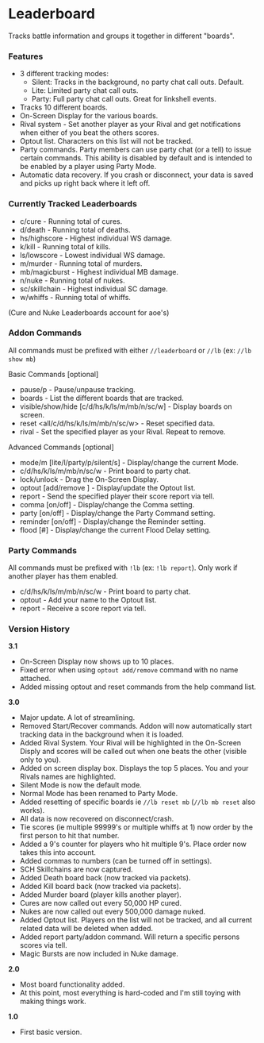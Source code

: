 # Leaderboard
Tracks battle information and groups it together in different "boards".

### Features
- 3 different tracking modes:
  - Silent: Tracks in the background, no party chat call outs. Default.
  - Lite: Limited party chat call outs.
  - Party: Full party chat call outs. Great for linkshell events.
- Tracks 10 different boards.
- On-Screen Display for the various boards.
- Rival system - Set another player as your Rival and get notifications when either of you beat the others scores.
- Optout list. Characters on this list will not be tracked.
- Party commands. Party members can use party chat (or a tell) to issue certain commands. This ability is disabled by default and is intended to be enabled by a player using Party Mode.
- Automatic data recovery. If you crash or disconnect, your data is saved and picks up right back where it left off.

### Currently Tracked Leaderboards
- c/cure - Running total of cures.
- d/death - Running total of deaths.
- hs/highscore - Highest individual WS damage.
- k/kill - Running total of kills.
- ls/lowscore - Lowest individual WS damage.
- m/murder - Running total of murders.
- mb/magicburst - Highest individual MB damage.
- n/nuke - Running total of nukes.
- sc/skillchain - Highest individual SC damage.
- w/whiffs - Running total of whiffs.

(Cure and Nuke Leaderboards account for aoe's)

### Addon Commands
All commands must be prefixed with either `//leaderboard` or `//lb` (ex: `//lb show mb`)

Basic Commands [optional] <required>
- pause/p - Pause/unpause tracking.
- boards - List the different boards that are tracked.
- visible/show/hide [c/d/hs/k/ls/m/mb/n/sc/w] - Display boards on screen.
- reset <all/c/d/hs/k/ls/m/mb/n/sc/w> - Reset specified data.
- rival - Set the specified player as your Rival. Repeat to remove.

Advanced Commands [optional] <required>
- mode/m [lite/l/party/p/silent/s] - Display/change the current Mode.
- c/d/hs/k/ls/m/mb/n/sc/w - Print board to party chat.
- lock/unlock - Drag the On-Screen Display.
- optout [add/remove <name>] - Display/update the Optout list.
- report <name> - Send the specified player their score report via tell.
- comma [on/off] - Display/change the Comma setting.
- party [on/off] - Display/change the Party Command setting.
- reminder [on/off] - Display/change the Reminder setting.
- flood [#] - Display/change the current Flood Delay setting.

### Party Commands
All commands must be prefixed with `!lb` (ex: `!lb report`). Only work if another player has them enabled.
- c/d/hs/k/ls/m/mb/n/sc/w - Print board to party chat.
- optout - Add your name to the Optout list.
- report - Receive a score report via tell.

### Version History

**3.1**
- On-Screen Display now shows up to 10 places.
- Fixed error when using `optout add/remove` command with no name attached.
- Added missing optout and reset commands from the help command list.

**3.0**
- Major update. A lot of streamlining.
- Removed Start/Recover commands. Addon will now automatically start tracking data in the background when it is loaded.
- Added Rival System. Your Rival will be highlighted in the On-Screen Disply and scores will be called out when one beats the other (visible only to you).
- Added on screen display box. Displays the top 5 places. You and your Rivals names are highlighted. 
- Silent Mode is now the default mode.
- Normal Mode has been renamed to Party Mode.
- Added resetting of specific boards ie `//lb reset mb` (`//lb mb reset` also works).
- All data is now recovered on disconnect/crash.
- Tie scores (ie multiple 99999's or multiple whiffs at 1) now order by the first person to hit that number.
- Added a 9's counter for players who hit multiple 9's. Place order now takes this into account.
- Added commas to numbers (can be turned off in settings).
- SCH Skillchains are now captured.
- Added Death board back (now tracked via packets).
- Added Kill board back (now tracked via packets).
- Added Murder board (player kills another player).
- Cures are now called out every 50,000 HP cured.
- Nukes are now called out every 500,000 damage nuked.
- Added Optout list. Players on the list will not be tracked, and all current related data will be deleted when added.
- Added report party/addon command. Will return a specific persons scores via tell.
- Magic Bursts are now included in Nuke damage.

**2.0**
- Most board functionality added.
- At this point, most everything is hard-coded and I'm still toying with making things work.

**1.0**
- First basic version.
